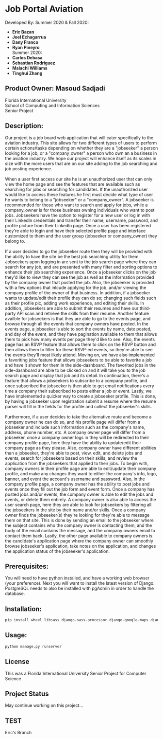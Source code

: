# Job Portal Aviation

Developed By:
Summer 2020 & Fall 2020:<br>
+ **Eric Bazan**<br>
+ **Joel Echagarrua**<br>
+ **Dany Franco**<br>
+ **Ryan Pineyro**<br>
Summer 2020:
+ **Carlos Debasa**<br>
+ **Sebastian Rodriguez**<br>
+ **Malachi Williams**<br>
+ **Tinghui Zhang**<br>

Product Owner: Masoud Sadjadi<br>
---
Florida International University<br>
School of Computing and Information Sciences<br>
Senior Project<br>

## Description:
Our project is a job board web application that will cater specifically to the aviation industry. This site allows for two different types of users to
perform certain actions/tasks depending on whether they are a "jobseeker" a person looking for a job, or a "company_owner" a person who own an a business
in the aviation industry. We hope our project will enhance itself as its scales in size with the more users that are on our site adding to the job searching 
and job posting experience.
<br>
<br>
When a user first access our site he is an unauthorized user that can only view the home page and see the features that are available such as searching for jobs
or searching for candidates. If the unauthorized user would like to access these features he first must decide what type of user he wants to belong to a "jobseeker"
or a "company_owner". A jobseeker is recommended for those who want to search and apply for jobs, while a company_owner is for those business owning individuals who
want to post jobs. Jobseekers have the option to register for a new user or log in with their LinkedIn credentials and transfer their name, username, password, and
profile picture from their LinkedIn page. Once a user has been registered they're able to login and have their selected profile page and interface customized to
them and the user group (jobseeker or company_owner) they belong to.
<br>
<br>
If a user decides to go the jobseeker route then they will be provided with the ability to have the site be the best job searching utility for them. Jobseekers
upon logging in are sent to the job search page where they can search for any job, and are presented with many filter and sorting options to enhance their job
searching experience. Once a jobseeker clicks on the job they'd like to view they can see the job as well as the information provided by the company owner that
posted the job. Also, the jobseeker is provided with a few options that inlcude applying for the job, and/or viewing the company profile of the owner of that 
business. In addition, if a jobseeker wants to update/edit their profile they can do so; changing such fields such as their profile pic, adding work experience,
and editing their skills. In addition, jobseekers are able to submit their resumes and have our third-party API scan and retrieve the skills from their resume. Another feature availble for jobseekers is that they are able to go to the events page, and browse through all the events that company owners have posted. In the events page, a jobseeker is able to sort the events by name, date posted, and day of the event, and they have pagination available to them that allows them to pick how many events per page they'd like to see. Also, the events page has an RSVP feature that allows them to click on the RSVP button and then allows them to filter for these RSVP-ed events, so they're able to see the events they'll most likely attend. Moving on, we have also implemented a favoriting jobs feature that allows jobseekers to be able to favorite a job and have it shown for them in the side-dashboard. The favorited jobs in the side-dashboard are able to be clicked on and it will take you to the job search page and display that job and its detail. In continuation, there's a feature that allows a jobseekers to subscribe to a company profile, and once subscribed the jobseeker is then able to get email notifications every time a company their subscribed to posts either a job or event. Lastly, we have implemented a quicker way to create a jobseeker profile. This is done, by having a jobseeker upon registration submit a resume where the resume parser will fill in the fields for the profile and collect the jobseeker's skills.
<br>
<br>
Furthermore,  if a user decides to take the alternative route and become a company owner he can do so, and his profile page will differ from a jobseeker and include
such information such as the company's name, address, phone number, etc. A company owner page will differ from a jobseeker, once a company owner logs in they will
be redirected to their company profile page, here they have the ability to update/edit their company page as they please. Also, company owner have different 
abilities than a jobseeker, they're able to post, view, edit, and delete jobs and events, search for jobseekers based on their skills, and review the application from the jobseekers that applied to their jobs. To begin with, company owners in their profile page are able to edit/update their company profile, and make any changes they want to either the company's info, logo, banner, and event the account's username and password. Also, in the company profile page, a company owner has the ability to post jobs and events once they fill out the job form and event form. Once a company has posted jobs and/or events, the company owner is able to edit the jobs and events, or delete them entirely. A company owner is also able to access the user search page, here they are able to look for jobseekers by filtering all the jobseekers in the site by their name and/or skills. Once a company owner finds the jobseeker(s) they're looking for they're able to message them on that site. This is done by sending an email to the jobseeker where the subject contains who the company owner is contacting them, and the body of the email contains the message, and the company owners email to contact them back. Lastly, the other page available to company owners is the candidate's application page where the company owner can smoothly browse jobseeker's application, take notes on the application, and changes the application status of the jobseeker's application.

## Prerequisites:
You will need to have python installed, and have a working web browser (your preference). Next you will want to install the latest version of Django.
PostgreSQL needs to also be installed with pgAdmin in order to handle the database.

## Installation:
```bash
pip install wheel libsass django-sass-processor django-google-maps django-crispy-forms social-auth-app-django psycopg2-binary pyresparser Pillow nltk django-filter
```

## Usage:
```bash
python manage.py runserver
```

## License
This was a Florida International University Senior Project for Computer Science

## Project Status
May continue working on this project...

## TEST
Eric's Branch
